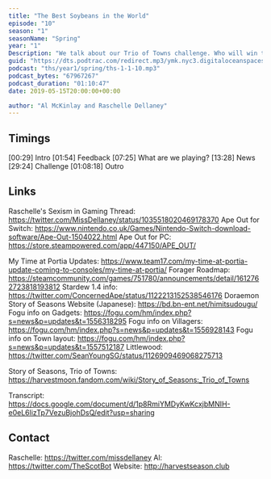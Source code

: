 ```yaml
---
title: "The Best Soybeans in the World"
episode: "10"
season: "1"
seasonName: "Spring"
year: "1"
Description: "We talk about our Trio of Towns challenge. Who will win this one?"
guid: "https://dts.podtrac.com/redirect.mp3/ymk.nyc3.digitaloceanspaces.com/ths-1-1-10.mp3"
podcast: "ths/year1/spring/ths-1-1-10.mp3"
podcast_bytes: "67967267"
podcast_duration: "01:10:47"
date: 2019-05-15T20:00:00+00:00

author: "Al McKinlay and Raschelle Dellaney"
---
```


## Timings

[00:29] Intro
[01:54] Feedback
[07:25] What are we playing?
[13:28] News
[29:24] Challenge
[01:08:18] Outro

## Links

Raschelle's Sexism in Gaming Thread: https://twitter.com/MissDellaney/status/1035518020469178370
Ape Out for Switch: https://www.nintendo.co.uk/Games/Nintendo-Switch-download-software/Ape-Out-1504022.html
Ape Out for PC: https://store.steampowered.com/app/447150/APE_OUT/

My Time at Portia Updates: https://www.team17.com/my-time-at-portia-update-coming-to-consoles/my-time-at-portia/
Forager Roadmap: https://steamcommunity.com/games/751780/announcements/detail/1612762723818193812
Stardew 1.4 info: https://twitter.com/ConcernedApe/status/1122213152538546176
Doraemon Story of Seasons Website (Japanese): https://bd.bn-ent.net/himitsudougu/
Fogu info on Gadgets: https://fogu.com/hm/index.php?s=news&p=updates&t=1556318295
Fogu info on Villagers: https://fogu.com/hm/index.php?s=news&p=updates&t=1556928143
Fogu info on Town layout: https://fogu.com/hm/index.php?s=news&p=updates&t=1557512187
Littlewood: https://twitter.com/SeanYoungSG/status/1126909469068275713

Story of Seasons, Trio of Towns: https://harvestmoon.fandom.com/wiki/Story_of_Seasons:_Trio_of_Towns

Transcript: https://docs.google.com/document/d/1p8RmiYMDyKwKcxjbMNIH-e0eL6lizTp7VezuBjohDsQ/edit?usp=sharing

## Contact

Raschelle: https://twitter.com/missdellaney
Al: https://twitter.com/TheScotBot
Website: http://harvestseason.club

